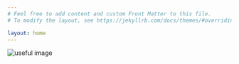 ```yaml
---
# Feel free to add content and custom Front Matter to this file.
# To modify the layout, see https://jekyllrb.com/docs/themes/#overriding-theme-defaults

layout: home
---
```


![useful image](http://courtneyannjimenez.github.io/assets/IMG_1112.jpeg)
